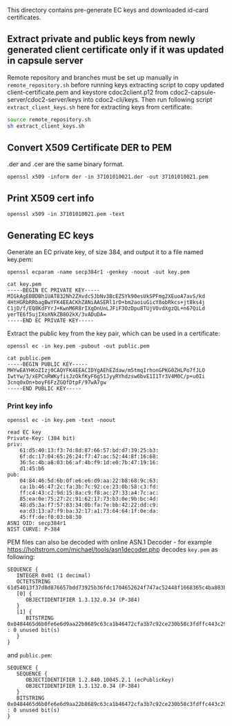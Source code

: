 This directory contains pre-generate EC keys and downloaded id-card certificates.

## Extract private and public keys from newly generated client certificate only if it was updated in capsule server
Remote repository and branches must be set up manually in `remote_repository.sh` before running keys
extracting script to copy updated client-certificate.pem and keystore cdoc2client.p12 from
cdoc2-capsule-server/cdoc2-server/keys into cdoc2-cli/keys.
Then run following script `extract_client_keys.sh` here for extracting keys from certificate:

```bash
source remote_repository.sh
sh extract_client_keys.sh
```

## Convert X509 Certificate DER to PEM
.der and .cer are the same binary format. 
```
openssl x509 -inform der -in 37101010021.der -out 37101010021.pem
```

## Print X509 cert info
```
openssl x509 -in 37101010021.pem -text
```

## Generating EC keys

Generate an EC private key, of size 384, and output it to a file named key.pem:
```
openssl ecparam -name secp384r1 -genkey -noout -out key.pem
```

```
cat key.pem
-----BEGIN EC PRIVATE KEY-----
MIGkAgEBBDBh1UAT832Nh2ZXvdc5JbNv3BcEZSYk90esUkSPFmg2XEuoA7avS/kd
4HtHGRbRRbagBwYFK4EEACKhZANiAASERl1rD+bm2aoiuGicY8obRkcs+jt8ks4j
C1jD/f/EQ8KdFYrJ+KwnM6R8rIXqDnUnLJFiF3OzDpu8TUjVOvdXgzQL+n67QiLd
yerTE6f5ujIXoXNkZB8O2kX/3vADuDA=
-----END EC PRIVATE KEY-----
```

Extract the public key from the key pair, which can be used in a certificate:
```
openssl ec -in key.pem -pubout -out public.pem
```

```
cat public.pem
-----BEGIN PUBLIC KEY-----
MHYwEAYHKoZIzj0CAQYFK4EEACIDYgAEhEZdaw/m5tmqIrhonGPKG0ZHLPo7fJLO
IwtYw/3/xEPCnRWKyfisJzOkfKyF6g51JyyRYhdzsw6bvE1I1Tr3V4M0C/p+u0Ii
3cnq0xOn+boyF6FzZGQfDtpF/97wA7gw
-----END PUBLIC KEY-----
```


### Print key info
```
openssl ec -in key.pem -text -noout
```
```
read EC key
Private-Key: (384 bit)
priv:
    61:d5:40:13:f3:7d:8d:87:66:57:bd:d7:39:25:b3:
    6f:dc:17:04:65:26:24:f7:47:ac:52:44:8f:16:68:
    36:5c:4b:a8:03:b6:af:4b:f9:1d:e0:7b:47:19:16:
    d1:45:b6
pub:
    04:84:46:5d:6b:0f:e6:e6:d9:aa:22:b8:68:9c:63:
    ca:1b:46:47:2c:fa:3b:7c:92:ce:23:0b:58:c3:fd:
    ff:c4:43:c2:9d:15:8a:c9:f8:ac:27:33:a4:7c:ac:
    85:ea:0e:75:27:2c:91:62:17:73:b3:0e:9b:bc:4d:
    48:d5:3a:f7:57:83:34:0b:fa:7e:bb:42:22:dd:c9:
    ea:d3:13:a7:f9:ba:32:17:a1:73:64:64:1f:0e:da:
    45:ff:de:f0:03:b8:30
ASN1 OID: secp384r1
NIST CURVE: P-384
```


PEM files can also be decoded with online ASN.1 Decoder - for example https://holtstrom.com/michael/tools/asn1decoder.php
decodes `key.pem` as following:
```
SEQUENCE {
   INTEGER 0x01 (1 decimal)
   OCTETSTRING 61d54013f37d8d876657bdd73925b36fdc1704652624f747ac52448f1668365c4ba803b6af4bf91de07b471916d145b6
   [0] {
      OBJECTIDENTIFIER 1.3.132.0.34 (P-384)
   }
   [1] {
      BITSTRING 0x0484465d6b0fe6e6d9aa22b8689c63ca1b46472cfa3b7c92ce230b58c3fdffc443c29d158ac9f8ac2733a47cac85ea0e75272c91621773b30e9bbc4d48d53af75783340bfa7ebb4222ddc9ead313a7f9ba3217a17364641f0eda45ffdef003b830 : 0 unused bit(s)
   }
}
```
and `public.pem`:
```
SEQUENCE {
   SEQUENCE {
      OBJECTIDENTIFIER 1.2.840.10045.2.1 (ecPublicKey)
      OBJECTIDENTIFIER 1.3.132.0.34 (P-384)
   }
   BITSTRING 0x0484465d6b0fe6e6d9aa22b8689c63ca1b46472cfa3b7c92ce230b58c3fdffc443c29d158ac9f8ac2733a47cac85ea0e75272c91621773b30e9bbc4d48d53af75783340bfa7ebb4222ddc9ead313a7f9ba3217a17364641f0eda45ffdef003b830 : 0 unused bit(s)
}
```

